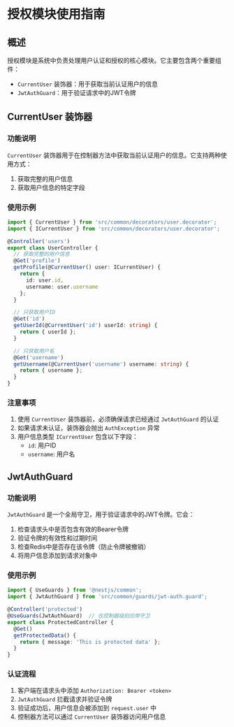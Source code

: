 # 授权模块使用指南

## 概述

授权模块是系统中负责处理用户认证和授权的核心模块。它主要包含两个重要组件：
- `CurrentUser` 装饰器：用于获取当前认证用户的信息
- `JwtAuthGuard`：用于验证请求中的JWT令牌

## CurrentUser 装饰器

### 功能说明

`CurrentUser` 装饰器用于在控制器方法中获取当前认证用户的信息。它支持两种使用方式：
1. 获取完整的用户信息
2. 获取用户信息的特定字段

### 使用示例

```typescript
import { CurrentUser } from 'src/common/decorators/user.decorator';
import { ICurrentUser } from 'src/common/decorators/user.decorator';

@Controller('users')
export class UserController {
  // 获取完整的用户信息
  @Get('profile')
  getProfile(@CurrentUser() user: ICurrentUser) {
    return {
      id: user.id,
      username: user.username
    };
  }

  // 只获取用户ID
  @Get('id')
  getUserId(@CurrentUser('id') userId: string) {
    return { userId };
  }

  // 只获取用户名
  @Get('username')
  getUsername(@CurrentUser('username') username: string) {
    return { username };
  }
}
```

### 注意事项

1. 使用 `CurrentUser` 装饰器前，必须确保请求已经通过 `JwtAuthGuard` 的认证
2. 如果请求未认证，装饰器会抛出 `AuthException` 异常
3. 用户信息类型 `ICurrentUser` 包含以下字段：
   - `id`: 用户ID
   - `username`: 用户名

## JwtAuthGuard

### 功能说明

`JwtAuthGuard` 是一个全局守卫，用于验证请求中的JWT令牌。它会：
1. 检查请求头中是否包含有效的Bearer令牌
2. 验证令牌的有效性和过期时间
3. 检查Redis中是否存在该令牌（防止令牌被撤销）
4. 将用户信息添加到请求对象中

### 使用示例

```typescript
import { UseGuards } from '@nestjs/common';
import { JwtAuthGuard } from 'src/common/guards/jwt-auth.guard';

@Controller('protected')
@UseGuards(JwtAuthGuard)  // 在控制器级别应用守卫
export class ProtectedController {
  @Get()
  getProtectedData() {
    return { message: 'This is protected data' };
  }
}
```

### 认证流程

1. 客户端在请求头中添加 `Authorization: Bearer <token>`
2. `JwtAuthGuard` 拦截请求并验证令牌
3. 验证成功后，用户信息会被添加到 `request.user` 中
4. 控制器方法可以通过 `CurrentUser` 装饰器访问用户信息
